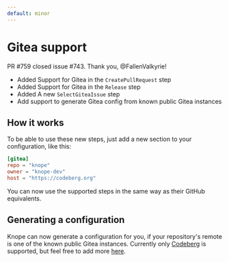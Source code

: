 ```yaml
---
default: minor
---
```


# Gitea support

PR #759 closed issue #743. Thank you, @FallenValkyrie!

- Added Support for Gitea in the `CreatePullRequest` step
- Added Support for Gitea in the `Release` step
- Added A new `SelectGiteaIssue` step
- Add support to generate Gitea config from known public Gitea instances

## How it works

To be able to use these new steps, just add a new section to your configuration, like this:

```toml
[gitea]
repo = "knope"
owner = "knope-dev"
host = "https://codeberg.org"
```

You can now use the supported steps in the same way as their GitHub equivalents.

## Generating a configuration

Knope can now generate a configuration for you, if your repository's remote is one of the known 
public Gitea instances. Currently only [Codeberg](https://codeberg.org) is supported, 
but feel free to add more [here](https://github.com/knope-dev/knope/blob/main/src/config/toml/config.rs#L90).
